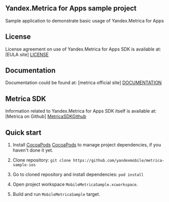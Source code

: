 ## Yandex.Metrica for Apps sample project
Sample application to demonstrate basic usage of Yandex.Metrica for Apps

## License
License agreement on use of Yandex.Metrica for Apps SDK is available at: [EULA site] [LICENSE] 

## Documentation
Documentation could be found at: [metrica official site] [DOCUMENTATION]

## Metrica SDK
Information related to Yandex.Metrica for Apps SDK itself is available at: [Metrica on Github] [MetricaSDKGithub]

## Quick start

1. Install [CocoaPods] [CocoaPods] to manage project dependencies, if you haven't done it yet.

2. Clone repository:
    `git clone https://github.com/yandexmobile/metrica-sample-ios`

3.  Go to cloned repository and install dependencies:
    `pod install`

4. Open project workspace `MobileMetricaSample.xcworkspace`.

5. Build and run `MobileMetricaSample` target.


[CocoaPods]: http://cocoapods.org/ "CocoaPods site"
[LICENSE]: http://legal.yandex.ru/metrica_termsofuse/ "Yandex.Metrica agreement"
[DOCUMENTATION]: http://api.yandex.com/metrica-mobile-sdk/doc/mobile-sdk-dg/concepts/about.xml "Yandex.Metrica for Apps documentation page"
[REGISTER]: http://appmetrica.yandex.com/ "Yandex.Metrica for Apps homepage"
[MetricaSDKGithub]: https://github.com/yandexmobile/metrica-sdk-ios "Yandex.Metrica for Apps SDK"

